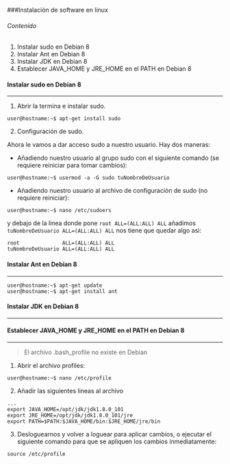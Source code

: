 ###Instalación de software en linux

###### Contenido
1. Instalar sudo en Debian 8
2. Instalar Ant en Debian 8
3. Instalar JDK en Debian 8
4. Establecer JAVA_HOME y JRE_HOME en el PATH en Debian 8


#### Instalar sudo en Debian 8
---

1. Abrir la termina e instalar sudo.
~~~console
user@hostname:~$ apt-get install sudo
~~~

2. Configuración de sudo. 

Ahora le vamos a dar acceso sudo a nuestro usuario. Hay dos maneras:

+ Añadiendo nuestro usuario al grupo sudo con el siguiente comando (se requiere reiniciar para tomar cambios):
~~~console
user@hostname:~$ usermod -a -G sudo tuNombreDeUsuario
~~~

+ Añadiendo nuestro usuario al archivo de configuración de sudo (no requiere reiniciar):
~~~console
user@hostname:~$ nano /etc/sudoers
~~~

y debajo de la linea donde pone `root ALL=(ALL:ALL) ALL` añadimos `tuNombreDeUsuario ALL=(ALL:ALL) ALL` nos tiene que quedar algo asi:

~~~console
root              ALL=(ALL:ALL) ALL
tuNombreDeUsuario ALL=(ALL:ALL) ALL
~~~

#### Instalar Ant en Debian 8
---
~~~console
user@hostname:~$ apt-get update
user@hostname:~$ apt-get install ant
~~~

#### Instalar JDK en Debian 8
---

#### Establecer JAVA_HOME y JRE_HOME en el PATH en Debian 8
---

>El archivo .bash_profile no existe en Debian

1. Abrir el archivo profiles:

~~~console
user@hostname:~$ nano /etc/profile
~~~

2. Añadir las siguientes lineas al archivo

~~~console
...
export JAVA_HOME=/opt/jdk/jdk1.8.0_101
export JRE_HOME=/opt/jdk/jdk1.8.0_101/jre
export PATH=$PATH:$JAVA_HOME/bin:$JRE_HOME/jre/bin
~~~

3. Desloguearnos y volver a loguear para aplicar cambios, o ejecutar el siguiente comando para que se apliquen los cambios inmediatamente:

~~~console
source /etc/profile
~~~
